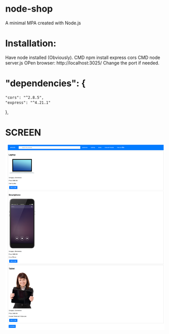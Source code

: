# node-shop
A minimal MPA created with Node.js
# Installation:
Have node installed (Obviously).
CMD npm install express cors
CMD node server.js
OPen browser: http://localhost:3025/
Change the port if needed.

#   "dependencies": {
    "cors": "^2.8.5",
    "express": "^4.21.1"
  },

  # SCREEN

  ![alt text](https://github.com/nytegoth1/node-shop/blob/master/screen1.png?raw=true)

